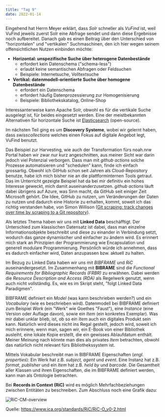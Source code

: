 ```yaml
---
title: "Tag 9"
date: 2022-01-14
---
```


Eingehend hat Herrn Meyer erklärt, dass _Solr_ schneller als _VuFind_ ist, weil VuFind jeweils zuerst Solr eine Abfrage sendet und dann diese Ergebnisse noch aufbereitet. Danach gab es einen Beitrag über den Unterschied von "horizontalen" und "vertikalen" Suchmaschinen, den ich hier wegen seinem offensichtlichen Nutzen einbinden möchte:

* **Horizontal: unspezifische Suche über heterogene Datenbestände**
    * erfordert kein Datenschema ("schema-less")
    * erlaubt keine semantischen Abfragen oder Feldsuchen
    * Beispiele: Internetsuche, Volltextsuche
* **Vertikal: datenmodell-orientierte Suche über homogene Datenbestände**
    * erfordert ein Datenschema
    * erfordert häufig Datenprozessierung zur Homogenisierung
    * Beispiele: Bibliothekskatalog, Online-Shop

Interessanterweise kann Apache Solr, obwohl es für die vertikale Suche ausgelegt ist, für beides eingesetzt werden. Eine der meistbekannten Alternativen für horizontale Suche ist [Elasticsearch](https://www.elastic.co/de/elasticsearch/) (open-source).

Im nächsten Teil ging es um **Discovery Systeme**, wobei wir gelernt haben, dass _swisscollections_ welches einen Fokus auf digitale Angebot legt, VuFind benutzt.

Das Beispiel zur Harvesting, wie auch der Transformation fürs noah.nrw Portal haben wir zwar nur kurz angeschnitten, aus meiner Sicht war darin jedoch viel Potenzial verborgen. Dass man mit _github actions_ solche Prozesse automatisieren und "schedulen" kann, finde ich einfach grossartig. Obwohl ich GitHub schon seit Jahren als Cloud-Repository benutze, habe ich mich bisher nie an die plattforminternen Tools getraut. Das im Unterricht gezeigte Beispiel hat da bei mir definitiv ein hohes Interesse geweckt, mich damit auseinanderzusetzen. _github actions_ läuft dabei übrigens auf Azure, was Sinn macht, da GitHub seit einiger Zeit Microsoft gehört. Die Idee, GitHub zu nutzen, um Veränderungen der Daten zu nutzen und dadurch eine Historie zu erhalten, kommt, soweit ich das richtig verstanden habe, von Simon Willison ([Git scraping: track changes over time by scraping to a Git repository](https://simonwillison.net/2020/Oct/9/git-scraping/)).

Als letztes Thema haben wir uns mit **Linked Data** beschäfftigt. Der Unterschied zum klassischen Datensatz ist dabei, dass man einzelne Informationsobjekte beschreibt und diese zu einander in Verbindung setzt, wodurch das ganze dynamischer und einfacher zu ändern wird. Es erinnert mich stark an Prinzipien der Programmierung wie Encapsulation und generell modulare Programmierung. Persönlich würde ich annehmen, dass es dadurch einfacher wird, Daten anzupassen bzw. aktuell zu halten.

Im Bezug zu Linked Data haben wir uns mit _BIBFRAME_ und _RiC_ auseinandergesetzt. Im Zusammenhang mit **BIBRAME** sind die _Functional Requirements for Bibliographic Records (FRBR)_ zu erwähnen. Dabei werden die _Resource Description and Access (RDA)_ als Regelwerk genutzt, wenn auch nicht vollständig. Es, wie es im Skript steht, "folgt Linked Data Paradigmen".

BIBFRAME definiert ein _Model_ (was kann beschrieben werden?) und ein _Vocabulary_ (wie es beschrieben wird). Datenmodell bei BIBFRAME definiert zum Beispiel _Work_ (ein "Werk" wie Goethes "Faust"), eine _Instance_ (eine Version oder Auflage davon), sowie ein _Item_ (ein konkretes Exemplar). Was mir dabei unklar blieb, ist, ob so ein _Item_ auch ein digitales Produkt sein kann. Natürlich wird dieses nicht ins Regal gestellt, jedoch wird, soweit ich mich erinnere, wenn man, sagen wir, ein E-Book von einer Bibliothek ausleiht, eine lokale Kopie erstellt, die ein gewisses Ablaufdatum enthält. Meiner Meinung nach könnte man dies als privates _Item_ betrachten, obwohl das natürlich nicht relevant fürs Bibliothekssystem ist.

Mittels Vokabular beschreibt man in BIBFRAME Eigenschaften (_engl. properties_): Ein Werk hat z.B. _subject, agent_ und _event_. Eine Instanz hat z.B. _format_, _publisher_ und ein _Item_ hat z.B. _held by_ und _barcode_. Die Gesamtheit aller Klassen und ihren Eigenschaften, die im BIBFRAME definiert werden, kann man als Ontologie betrachten. 

Bei **Records in Context (RiC)** wird es möglich Mehrfachbeziehungen zwischen Entitäten zu beschreiben. Zum Abschluss noch eine Grafik dazu:

![RiC-CM-overview](https://raw.githubusercontent.com/ICA-EGAD/RiC-O/master/diagrams/diagrams_v0-2/RiC-CM-overview/diagram_RiC-CM-overview-RiC-v0-2.jpg)

Quelle: https://www.ica.org/standards/RiC/RiC-O_v0-2.html
